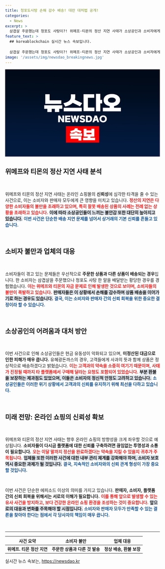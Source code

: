 ```yaml
---
title: 청포도사탕 손해 감수 배송! 대란 대처법 공개!
categories:
  - News
excerpt: >
  삼겹살 주문했는데 청포도 사탕이?! 위메프·티몬의 정산 지연 사태가 소상공인과 소비자에게 큰 혼란을 초래하고 있습니다. 업체들은 피해를 감수하며 배송 약속을 지키기로 결단했습니다. 과연 이 사태의 결말은? 클릭하여 자세히 알아보세요!
feature_text: >
  ## koreablockchain 실시간 뉴스 속보입니다.

  삼겹살 주문했는데 청포도 사탕이?! 위메프·티몬의 정산 지연 사태가 소상공인과 소비자에게 큰 혼란을 초래하고 있습니다. 업체들은 피해를 감수하며 배송 약속을 지키기로 결단했습니다. 과연 이 사태의 결말은? 클릭하여 자세히 알아보세요!
image: '/assets/img/newsdao_breakingnews.jpg'
---
```


<p><img src="/assets/img/newsdao_breakingnews.jpg" alt="koreablockchain 속보" /></p>

<h2 data-ke-size="size26">위메프와 티몬의 정산 지연 사태 분석</h2>

<p data-ke-size="size16">&nbsp;</p>

<p>위메프와 티몬의 정산 지연 사태는 온라인 쇼핑몰의 <b>신뢰성</b>에 심각한 타격을 줄 수 있는 사건으로, 이는 소비자와 판매자 모두에게 큰 영향을 미치고 있습니다. <b><span style="color: #ee2323;">정산의 지연은 다양한 소비자들의 불만을 초래하고 있으며, 특히 잘못 배송된 상품의 사례는 전례 없는 상황을 초래하고 있습니다.</span></b> <b><span style="background-color: #21538527;">이에 따라 소상공인들이 느끼는 불안감 또한 대단히 높아지고 있습니다.</span></b> <b><span style="color: #1a5490;">이번 사건은 단순한 배송 지연 문제를 넘어서 상거래의 기본 신뢰를 흔들고 있습니다.</span></b></p>

<p data-ke-size="size16">&nbsp;</p>

<h2 data-ke-size="size26">소비자 불만과 업체의 대응</h2>

<p data-ke-size="size16">&nbsp;</p>

<p>소비자들이 겪고 있는 문제들은 우선적으로 <b>주문한 상품과 다른 상품이 배송되는 경우</b>입니다. 한 소비자는 삼겹살을 주문했으나 청포도 사탕 한 알을 배달받는 황당한 경우를 경험했습니다. <b><span style="color: #ee2323;">이는 위메프와 티몬의 자금 문제로 인해 발생한 것으로 보이며, 소비자들의 불만이 폭발하고 있습니다.</span></b> <b><span style="background-color: #21538527;">판매자들은 이 상황에서 손해를 감수하며 상품 배송을 이어가기로 하는 경우도 있습니다.</span></b> <b><span style="color: #1a5490;">결국, 이는 소비자와 판매자 간의 신뢰 회복을 위한 중요한 결정이라 할 수 있습니다.</span></b></p>

<p data-ke-size="size16">&nbsp;</p>

<h2 data-ke-size="size26">소상공인의 어려움과 대처 방안</h2>

<p data-ke-size="size16">&nbsp;</p>

<p>이번 사건으로 인해 소상공인들은 현금 유동성이 악화되고 있으며, <b>미정산된 대금으로 인한 피해가 매우 큽니다.</b> 유혜광돈까스의 경우, 고객들에게 사과의 뜻과 함께 상품은 정상적으로 배송하겠다고 밝혔습니다. <b><span style="color: #ee2323;">이는 고객과의 약속을 소중히 여기기 때문이며, 사태가 진정될 때까지 타 플랫폼에서 구매해 달라는 요청도 포함되어 있었습니다.</span></b> <b><span style="background-color: #21538527;">부분 환불을 보장하는 제과점도 있었으며, 이들은 소비자의 정신적 안정도 고려하고 있습니다.</span></b> <b><span style="color: #1a5490;">소상공인들은 이러한 위기 상황에서 고객과의 신뢰를 유지하기 위해 최선을 다하고 있습니다.</span></b></p>

<p data-ke-size="size16">&nbsp;</p>

<h2 data-ke-size="size26">미래 전망: 온라인 쇼핑의 신뢰성 확보</h2>

<p data-ke-size="size16">&nbsp;</p>

<p>위메프와 티몬의 정산 지연 사태는 향후 온라인 쇼핑의 방향성을 크게 좌우할 것으로 예상됩니다. <b>소비자들이 다시금 플랫폼에 대한 신뢰를 구축하려면 끊임없는 투명성과 소통이 필요합니다.</b> <b><span style="color: #ee2323;">오는 이달 말까지 정산을 완료하겠다는 약속을 지킬 수 있을지 귀추가 주목됩니다.</span></b> <b><span style="background-color: #21538527;">업체들 또한 이러한 사건에 대한 내부 관리 체계를 강화해야 하며, 소비자 보호 역시 중요한 과제가 될 것입니다.</span></b> <b><span style="color: #1a5490;">결국, 지속적인 소비자와의 신뢰 관계 형성이 가장 중요할 것입니다.</span></b></p>

<p data-ke-size="size16">&nbsp;</p>

<p>이번 사건은 단순한 에피소드 이상의 의미를 가지고 있습니다. <b>판매자, 소비자, 플랫폼 간의 신뢰 회복을 위해서는 서로의 이해가 필요합니다.</b> <b><span style="color: #ee2323;">이를 통해 앞으로 발생할 수 있는 유사 사건을 방지하고, 보다 건강한 온라인 쇼핑 환경을 조성하는 것이 중요합니다.</span></b> <b><span style="background-color: #21538527;">앞으로의 대응과 변화를 주목해야 할 시점입니다.</span></b> <b><span style="color: #1a5490;">소비자와 판매자 모두가 만족할 수 있는 결론을 찾아야 한다는 점에서 각 당사자의 책임이 매우 큽니다.</span></b></p>

<p data-ke-size="size16">&nbsp;</p>

<hr>

<table>
    <thead>
        <tr>
            <th style="text-align: center; height: 17px;"><b>사건 요약</b></th>
            <th style="text-align: center; height: 17px;"><b>소비자 불만</b></th>
            <th style="text-align: center; height: 17px;"><b>업체 대응</b></th>
        </tr>
    </thead>
    <tbody>
        <tr>
            <td style="text-align: center; height: 17px;"><b>위메프. 티몬 정산 지연</b></td>
            <td style="text-align: center; height: 17px;"><b>주문한 상품과 다른 것 발송</b></td>
            <td style="text-align: center; height: 17px;"><b>정상 배송, 환불 보장</b></td>
        </tr>
    </tbody>
</table>
실시간 뉴스 속보는, <a href="https://newsdao.kr" rel="dofollow">https://newsdao.kr</a>


